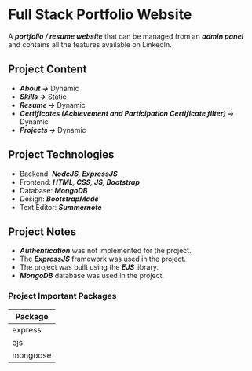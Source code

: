 ﻿
# Full Stack Portfolio Website

A ***portfolio / resume website*** that can be managed from an ***admin panel*** and contains all the features available on LinkedIn.

## Project Content
- ***About ->*** Dynamic
- ***Skills ->*** Static
- ***Resume ->*** Dynamic
- ***Certificates (Achievement and Participation Certificate filter) ->*** Dynamic
- ***Projects ->*** Dynamic

## Project Technologies
- Backend: ***NodeJS, ExpressJS***
- Frontend: ***HTML, CSS, JS, Bootstrap***
- Database: ***MongoDB***
- Design: ***BootstrapMade***
- Text Editor: ***Summernote***

## Project Notes
- ***Authentication*** was not implemented for the project.
- The ***ExpressJS*** framework was used in the project.
- The project was built using the ***EJS*** library.
- ***MongoDB*** database was used in the project.

### Project Important Packages

| Package |
| ------ |
| express |
| ejs |
| mongoose |

